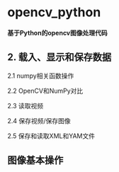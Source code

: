 # opencv_python
**基于Python的opencv图像处理代码**
  
## 2. 载入、显示和保存数据  
  
  2.1 numpy相关函数操作  
  
  2.2 OpenCV和NumPy对比
  
  2.3 读取视频
  
  2.4 保存视频/保存图像
  
  2.5 保存和读取XML和YAM文件
  
## 图像基本操作
